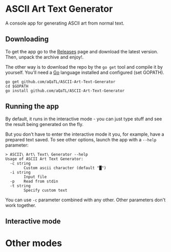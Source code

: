 # ASCII Art Text Generator

A console app for generating ASCII art from normal text. 

## Downloading

To get the app go to the [Releases](https://github.com/aQaTL/ASCII-Art-Text-Generator/releases) 
page and download the latest version. Then, unpack the archive and enjoy!.

The other way is to download the repo by the `go get` tool and compile it by yourself. 
You'll need a [Go](https://golang.org/) language installed and configured (set GOPATH). 

```
go get github.com/aQaTL/ASCII-Art-Text-Generator
cd $GOPATH
go install github.com/aQaTL/ASCII-Art-Text-Generator
```

## Running the app

By default, it runs in the interactive mode - you can just type stuff and see the result 
being generated on the fly.

But you don't have to enter the interactive mode it you, for example, have a prepared text 
saved. To see other options, launch the app with a `--help` parameter: 

```
> ASCII\ Art\ Text\ Generator --help
Usage of ASCII Art Text Generator:
  -c string
        Custom ascii character (default "█")
  -i string
        Input file
  -p    Read from stdin
  -t string
        Specify custom text
```

You can use `-c` parameter combined with any other. Other parameters don't work together.

## Interactive mode

<script type="text/javascript" src="https://asciinema.org/a/2ALkXusauFvJ4UXT33IRzipzx.js" id="asciicast-2ALkXusauFvJ4UXT33IRzipzx" async></script>

# Other modes

<script type="text/javascript" src="https://asciinema.org/a/X5PItTdvrbbgeEH1w3HmV6uOU.js" id="asciicast-X5PItTdvrbbgeEH1w3HmV6uOU" async></script>